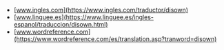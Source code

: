 * [www.ingles.com](https://www.ingles.com/traductor/disown)
* [www.linguee.es](https://www.linguee.es/ingles-espanol/traduccion/disown.html)
* [www.wordreference.com](https://www.wordreference.com/es/translation.asp?tranword=disown)
